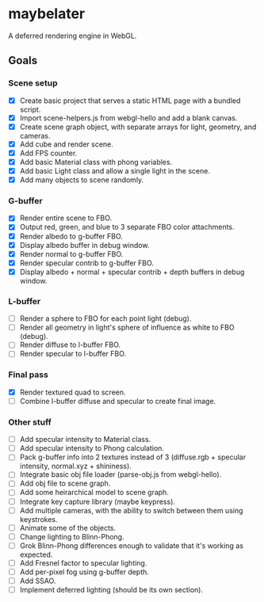 # maybelater
A deferred rendering engine in WebGL.

## Goals
### Scene setup
- [x] Create basic project that serves a static HTML page with a bundled script.
- [x] Import scene-helpers.js from webgl-hello and add a blank canvas.
- [x] Create scene graph object, with separate arrays for light, geometry, and cameras.
- [x] Add cube and render scene.
- [x] Add FPS counter.
- [x] Add basic Material class with phong variables.
- [x] Add basic Light class and allow a single light in the scene.
- [x] Add many objects to scene randomly.

### G-buffer
- [x] Render entire scene to FBO.
- [x] Output red, green, and blue to 3 separate FBO color attachments.
- [x] Render albedo to g-buffer FBO.
- [x] Display albedo buffer in debug window.
- [x] Render normal to g-buffer FBO.
- [x] Render specular contrib to g-buffer FBO.
- [x] Display albedo + normal + specular contrib + depth buffers in debug window.

### L-buffer
- [ ] Render a sphere to FBO for each point light (debug).
- [ ] Render all geometry in light's sphere of influence as white to FBO (debug).
- [ ] Render diffuse to l-buffer FBO.
- [ ] Render specular to l-buffer FBO.

### Final pass
- [x] Render textured quad to screen.
- [ ] Combine l-buffer diffuse and specular to create final image.

### Other stuff
- [ ] Add specular intensity to Material class.
- [ ] Add specular intensity to Phong calculation.
- [ ] Pack g-buffer info into 2 textures instead of 3 (diffuse.rgb + specular intensity, normal.xyz + shininess).
- [ ] Integrate basic obj file loader (parse-obj.js from webgl-hello).
- [ ] Add obj file to scene graph.
- [ ] Add some heirarchical model to scene graph.
- [ ] Integrate key capture library (maybe keypress).
- [ ] Add multiple cameras, with the ability to switch between them using keystrokes.
- [ ] Animate some of the objects.
- [ ] Change lighting to Blinn-Phong.
- [ ] Grok Blinn-Phong differences enough to validate that it's working as expected.
- [ ] Add Fresnel factor to specular lighting.
- [ ] Add per-pixel fog using g-buffer depth.
- [ ] Add SSAO.
- [ ] Implement deferred lighting (should be its own section).